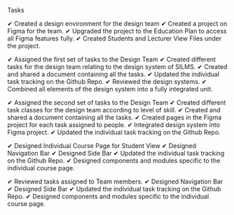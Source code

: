 Tasks

✔ Created a design environment for the design team
  ✔ Created a project on Figma for the team.
  ✔ Upgraded the project to the Education Plan to access all Figma features fully.
  ✔ Created Students and Lecturer View Files under the project.

✔ Assigned the first set of tasks to the Design Team
  ✔ Created different tasks for the design team relating to the design system of SILMS.
  ✔ Created and shared a document containing all the tasks.
  ✔ Updated the individual task tracking on the Github Repo.
  ✔ Reviewed the design systems.
  ✔ Combined all elements of the design system into a fully integrated unit.

✔ Assigned the second set of tasks to the Design Team
  ✔ Created different task classes for the design team according to level of skill.
  ✔ Created and shared a document containing all the tasks.
  ✔ Created pages in the Figma project for each task assigned to people.
  ✔ Integrated design system into Figma project.
  ✔ Updated the individual task tracking on the Github Repo.

✔ Designed Individual Course Page for Student View
  ✔ Designed Navigation Bar
  ✔ Designed Side Bar
  ✔ Updated the individual task tracking on the Github Repo.
  ✔ Designed components and modules specific to the individual course page.

✔ Reviewed tasks assigned to Team members.
  ✔ Designed Navigation Bar
  ✔ Designed Side Bar
  ✔ Updated the individual task tracking on the Github Repo.
  ✔ Designed components and modules specific to the individual course page.

    





